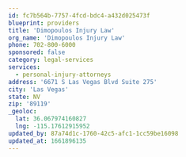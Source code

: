 ```yaml
---
id: fc7b564b-7757-4fcd-bdc4-a432d025473f
blueprint: providers
title: 'Dimopoulos Injury Law'
org_name: 'Dimopoulos Injury Law'
phone: 702-800-6000
sponsored: false
category: legal-services
services:
  - personal-injury-attorneys
address: '6671 S Las Vegas Blvd Suite 275'
city: 'Las Vegas'
state: NV
zip: '89119'
_geoloc:
  lat: 36.067974160827
  lng: -115.17612915952
updated_by: 87a74d1c-1760-42c5-afc1-1cc59be16098
updated_at: 1661896135
---
```

